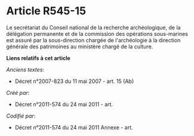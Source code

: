 # Article R545-15

Le secrétariat du Conseil national de la recherche archéologique, de la délégation permanente et de la commission des
opérations sous-marines est assuré par la sous-direction chargée de l'archéologie à la direction générale des patrimoines au
ministère chargé de la culture.

**Liens relatifs à cet article**

_Anciens textes_:

  - Décret n°2007-823 du 11 mai 2007 - art. 15 (Ab)

_Créé par_:

  - Décret n°2011-574 du 24 mai 2011  - art.

_Codifié par_:

  - Décret n°2011-574 du 24 mai 2011 Annexe - art.
